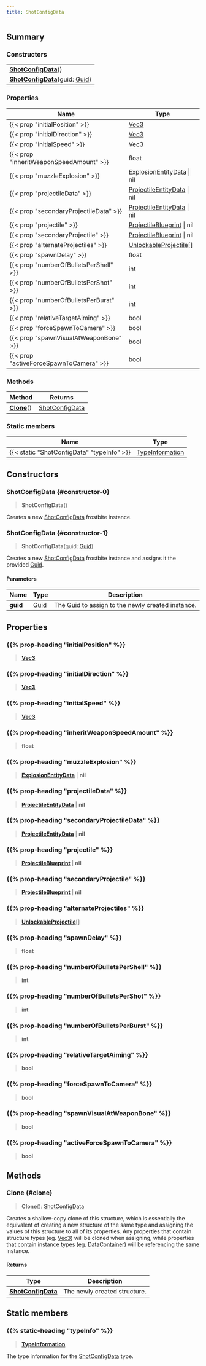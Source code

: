 ```yaml
---
title: ShotConfigData
---
```


## Summary

### Constructors

|  |
| --- |
| **[ShotConfigData](#constructor-0)**() |
| **[ShotConfigData](#constructor-1)**(guid: [Guid](/vext/ref/shared/type/guid)) |

### Properties

| Name | Type |
| ---- | ---- |
| {{< prop "initialPosition" >}} | [Vec3](/vext/ref/shared/type/vec3) |
| {{< prop "initialDirection" >}} | [Vec3](/vext/ref/shared/type/vec3) |
| {{< prop "initialSpeed" >}} | [Vec3](/vext/ref/shared/type/vec3) |
| {{< prop "inheritWeaponSpeedAmount" >}} | float |
| {{< prop "muzzleExplosion" >}} | [ExplosionEntityData](/vext/ref/fb/explosionentitydata) \| nil |
| {{< prop "projectileData" >}} | [ProjectileEntityData](/vext/ref/fb/projectileentitydata) \| nil |
| {{< prop "secondaryProjectileData" >}} | [ProjectileEntityData](/vext/ref/fb/projectileentitydata) \| nil |
| {{< prop "projectile" >}} | [ProjectileBlueprint](/vext/ref/fb/projectileblueprint) \| nil |
| {{< prop "secondaryProjectile" >}} | [ProjectileBlueprint](/vext/ref/fb/projectileblueprint) \| nil |
| {{< prop "alternateProjectiles" >}} | [UnlockableProjectile](/vext/ref/fb/unlockableprojectile)[] |
| {{< prop "spawnDelay" >}} | float |
| {{< prop "numberOfBulletsPerShell" >}} | int |
| {{< prop "numberOfBulletsPerShot" >}} | int |
| {{< prop "numberOfBulletsPerBurst" >}} | int |
| {{< prop "relativeTargetAiming" >}} | bool |
| {{< prop "forceSpawnToCamera" >}} | bool |
| {{< prop "spawnVisualAtWeaponBone" >}} | bool |
| {{< prop "activeForceSpawnToCamera" >}} | bool |

### Methods

| Method | Returns |
| ------ | ------- |
| **[Clone](#clone)**() | [ShotConfigData](/vext/ref/fb/shotconfigdata) |

### Static members

| Name | Type |
| ---- | ---- |
| {{< static "ShotConfigData" "typeInfo" >}} | [TypeInformation](/vext/ref/shared/type/typeinformation) |

## Constructors

### ShotConfigData {#constructor-0}

> **ShotConfigData**()

Creates a new [ShotConfigData](/vext/ref/fb/shotconfigdata) frostbite instance.

### ShotConfigData {#constructor-1}

> **ShotConfigData**(guid: [Guid](/vext/ref/shared/type/guid))

Creates a new [ShotConfigData](/vext/ref/fb/shotconfigdata) frostbite instance and assigns it the provided [Guid](/vext/ref/shared/type/guid).

#### Parameters

| Name | Type | Description |
| ---- | ---- | ----------- |
| **guid** | [Guid](/vext/ref/shared/type/guid) | The [Guid](/vext/ref/shared/type/guid) to assign to the newly created instance. |

## Properties

### {{% prop-heading "initialPosition" %}}

> **[Vec3](/vext/ref/shared/type/vec3)**

### {{% prop-heading "initialDirection" %}}

> **[Vec3](/vext/ref/shared/type/vec3)**

### {{% prop-heading "initialSpeed" %}}

> **[Vec3](/vext/ref/shared/type/vec3)**

### {{% prop-heading "inheritWeaponSpeedAmount" %}}

> **float**

### {{% prop-heading "muzzleExplosion" %}}

> **[ExplosionEntityData](/vext/ref/fb/explosionentitydata)** \| **nil**

### {{% prop-heading "projectileData" %}}

> **[ProjectileEntityData](/vext/ref/fb/projectileentitydata)** \| **nil**

### {{% prop-heading "secondaryProjectileData" %}}

> **[ProjectileEntityData](/vext/ref/fb/projectileentitydata)** \| **nil**

### {{% prop-heading "projectile" %}}

> **[ProjectileBlueprint](/vext/ref/fb/projectileblueprint)** \| **nil**

### {{% prop-heading "secondaryProjectile" %}}

> **[ProjectileBlueprint](/vext/ref/fb/projectileblueprint)** \| **nil**

### {{% prop-heading "alternateProjectiles" %}}

> **[UnlockableProjectile](/vext/ref/fb/unlockableprojectile)**[]

### {{% prop-heading "spawnDelay" %}}

> **float**

### {{% prop-heading "numberOfBulletsPerShell" %}}

> **int**

### {{% prop-heading "numberOfBulletsPerShot" %}}

> **int**

### {{% prop-heading "numberOfBulletsPerBurst" %}}

> **int**

### {{% prop-heading "relativeTargetAiming" %}}

> **bool**

### {{% prop-heading "forceSpawnToCamera" %}}

> **bool**

### {{% prop-heading "spawnVisualAtWeaponBone" %}}

> **bool**

### {{% prop-heading "activeForceSpawnToCamera" %}}

> **bool**

## Methods

### Clone {#clone}

> **Clone**(): [ShotConfigData](/vext/ref/fb/shotconfigdata)

Creates a shallow-copy clone of this structure, which is essentially the equivalent of creating a new structure of the same type and assigning the values of this structure to all of its properties. Any properties that contain structure types (eg. [Vec3](/vext/ref/shared/type/vec3)) will be cloned when assigning, while properties that contain instance types (eg. [DataContainer](/vext/ref/shared/type/datacontainer)) will be referencing the same instance.

#### Returns

| Type | Description |
| ---- | ----------- |
| **[ShotConfigData](/vext/ref/fb/shotconfigdata)** | The newly created structure. |

## Static members

### {{% static-heading "typeInfo" %}}

> **[TypeInformation](/vext/ref/shared/type/typeinformation)**

The type information for the [ShotConfigData](/vext/ref/fb/shotconfigdata) type.

